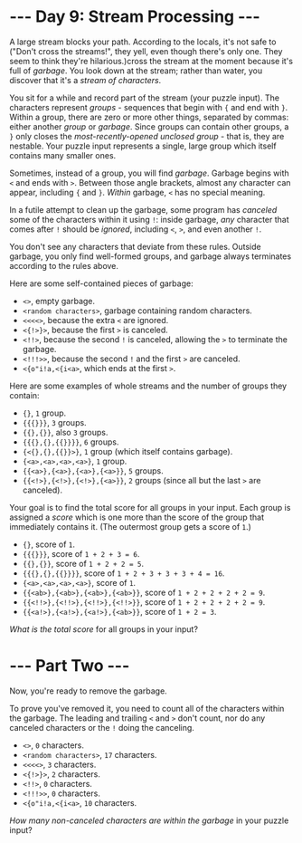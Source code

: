 ﻿# --- Day 9: Stream Processing ---

A large stream blocks your path. According to the locals, it's not safe to (&quot;Don't cross the streams!&quot;, they yell, even though there's only one. They seem to think they're hilarious.)cross the stream at the moment because it's full of *garbage*. You look down at the stream; rather than water, you discover that it's a *stream of characters*.

You sit for a while and record part of the stream (your puzzle input). The characters represent *groups* - sequences that begin with ```{``` and end with ```}```. Within a group, there are zero or more other things, separated by commas: either another *group* or *garbage*. Since groups can contain other groups, a ```}``` only closes the *most-recently-opened unclosed group* - that is, they are nestable. Your puzzle input represents a single, large group which itself contains many smaller ones.

Sometimes, instead of a group, you will find *garbage*. Garbage begins with ```<``` and ends with ```>```. Between those angle brackets, almost any character can appear, including ```{``` and ```}```. *Within* garbage, ```<``` has no special meaning.

In a futile attempt to clean up the garbage, some program has *canceled* some of the characters within it using ```!```: inside garbage, *any* character that comes after ```!``` should be *ignored*, including ```<```, ```>```, and even another ```!```.

You don't see any characters that deviate from these rules.  Outside garbage, you only find well-formed groups, and garbage always terminates according to the rules above.

Here are some self-contained pieces of garbage:


* ```<>```, empty garbage.
* ```<random characters>```, garbage containing random characters.
* ```<<<<>```, because the extra ```<``` are ignored.
* ```<{!>}>```, because the first ```>``` is canceled.
* ```<!!>```, because the second ```!``` is canceled, allowing the ```>``` to terminate the garbage.
* ```<!!!>>```, because the second ```!``` and the first ```>``` are canceled.
* ```<{o"i!a,<{i<a>```, which ends at the first ```>```.


Here are some examples of whole streams and the number of groups they contain:


* ```{}```, ```1``` group.
* ```{{{}}}```, ```3``` groups.
* ```{{},{}}```, also ```3``` groups.
* ```{{{},{},{{}}}}```, ```6``` groups.
* ```{<{},{},{{}}>}```, ```1``` group (which itself contains garbage).
* ```{<a>,<a>,<a>,<a>}```, ```1``` group.
* ```{{<a>},{<a>},{<a>},{<a>}}```, ```5``` groups.
* ```{{<!>},{<!>},{<!>},{<a>}}```, ```2``` groups (since all but the last ```>``` are canceled).


Your goal is to find the total score for all groups in your input. Each group is assigned a *score* which is one more than the score of the group that immediately contains it. (The outermost group gets a score of ```1```.)


* ```{}```, score of ```1```.
* ```{{{}}}```, score of ```1 + 2 + 3 = 6```.
* ```{{},{}}```, score of ```1 + 2 + 2 = 5```.
* ```{{{},{},{{}}}}```, score of ```1 + 2 + 3 + 3 + 3 + 4 = 16```.
* ```{<a>,<a>,<a>,<a>}```, score of ```1```.
* ```{{<ab>},{<ab>},{<ab>},{<ab>}}```, score of ```1 + 2 + 2 + 2 + 2 = 9```.
* ```{{<!!>},{<!!>},{<!!>},{<!!>}}```, score of ```1 + 2 + 2 + 2 + 2 = 9```.
* ```{{<a!>},{<a!>},{<a!>},{<ab>}}```, score of ```1 + 2 = 3```.


*What is the total score* for all groups in your input?

# --- Part Two ---

Now, you're ready to remove the garbage.

To prove you've removed it, you need to count all of the characters within the garbage.  The leading and trailing ```<``` and ```>``` don't count, nor do any canceled characters or the ```!``` doing the canceling.


* ```<>```, ```0``` characters.
* ```<random characters>```, ```17``` characters.
* ```<<<<>```, ```3``` characters.
* ```<{!>}>```, ```2``` characters.
* ```<!!>```, ```0``` characters.
* ```<!!!>>```, ```0``` characters.
* ```<{o"i!a,<{i<a>```, ```10``` characters.


*How many non-canceled characters are within the garbage* in your puzzle input?